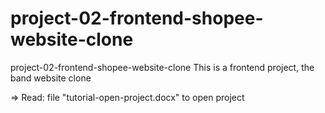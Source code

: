 # project-02-frontend-shopee-website-clone
project-02-frontend-shopee-website-clone
This is a frontend project, the band website clone

=> Read: file "tutorial-open-project.docx" to open project
